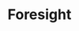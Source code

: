 ---
title: "Foresight"
permalink: /spells/foresight/
tags:
  - Spell
  - 9th Level
  - Divination
available_for:
  - Bard
  - Druid
  - Warlock
  - Wizard
level: "9th Level"
school: "Divination"
range: "Touch"
comp:
  - V
  - S
  - M
material: "a hummingbird feather."
duration: "8 Hours"
cast_time: "1 Minute"
description: |
  You touch a willing creature and bestow a limited ability to see into the immediate future. For the duration, the target can't be surprised and has advantage on attack rolls, ability checks, and saving throws. Additionally, other creatures have disadvantage on attack rolls against the target for the duration.

  This spell immediately ends if you cast it again before its duration ends.
excerpt: "You touch a willing creature and bestow a limited ability to see into the immediate future."
source: "Basic Rules"
---